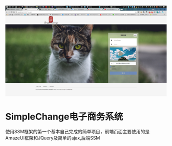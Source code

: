 ![Login](/readme/login-2018-07-04.png)

# SimpleChange电子商务系统

使用SSM框架的第一个基本自己完成的简单项目，前端页面主要使用的是AmazeUI框架和JQuery及简单的ajax,后端SSM
